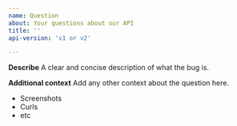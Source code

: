```yaml
---
name: Question
about: Your questions about our API
title: ''
api-version: 'v1 or v2'

---
```


**Describe**
A clear and concise description of what the bug is.

**Additional context**
Add any other context about the question here.
- Screenshots
- Curls
- etc
